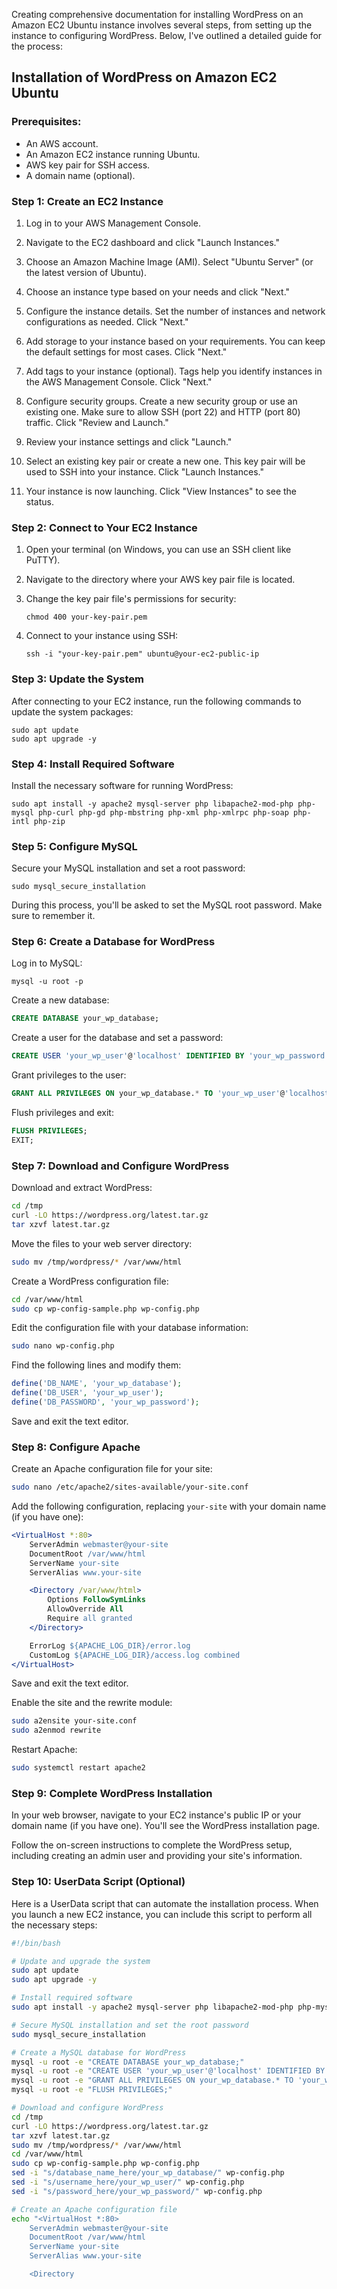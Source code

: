 Creating comprehensive documentation for installing WordPress on an Amazon EC2 Ubuntu instance involves several steps, from setting up the instance to configuring WordPress. Below, I've outlined a detailed guide for the process:

## Installation of WordPress on Amazon EC2 Ubuntu

### Prerequisites:

- An AWS account.
- An Amazon EC2 instance running Ubuntu.
- AWS key pair for SSH access.
- A domain name (optional).

### Step 1: Create an EC2 Instance

1. Log in to your AWS Management Console.

2. Navigate to the EC2 dashboard and click "Launch Instances."

3. Choose an Amazon Machine Image (AMI). Select "Ubuntu Server" (or the latest version of Ubuntu).

4. Choose an instance type based on your needs and click "Next."

5. Configure the instance details. Set the number of instances and network configurations as needed. Click "Next."

6. Add storage to your instance based on your requirements. You can keep the default settings for most cases. Click "Next."

7. Add tags to your instance (optional). Tags help you identify instances in the AWS Management Console. Click "Next."

8. Configure security groups. Create a new security group or use an existing one. Make sure to allow SSH (port 22) and HTTP (port 80) traffic. Click "Review and Launch."

9. Review your instance settings and click "Launch."

10. Select an existing key pair or create a new one. This key pair will be used to SSH into your instance. Click "Launch Instances."

11. Your instance is now launching. Click "View Instances" to see the status.

### Step 2: Connect to Your EC2 Instance

1. Open your terminal (on Windows, you can use an SSH client like PuTTY).

2. Navigate to the directory where your AWS key pair file is located.

3. Change the key pair file's permissions for security:  
   ```
   chmod 400 your-key-pair.pem
   ```

4. Connect to your instance using SSH:  
   ```
   ssh -i "your-key-pair.pem" ubuntu@your-ec2-public-ip
   ```

### Step 3: Update the System

After connecting to your EC2 instance, run the following commands to update the system packages:

```
sudo apt update
sudo apt upgrade -y
```

### Step 4: Install Required Software

Install the necessary software for running WordPress:

```
sudo apt install -y apache2 mysql-server php libapache2-mod-php php-mysql php-curl php-gd php-mbstring php-xml php-xmlrpc php-soap php-intl php-zip
```

### Step 5: Configure MySQL

Secure your MySQL installation and set a root password:

```
sudo mysql_secure_installation
```

During this process, you'll be asked to set the MySQL root password. Make sure to remember it.

### Step 6: Create a Database for WordPress

Log in to MySQL:

```
mysql -u root -p
```

Create a new database:

```sql
CREATE DATABASE your_wp_database;
```

Create a user for the database and set a password:

```sql
CREATE USER 'your_wp_user'@'localhost' IDENTIFIED BY 'your_wp_password';
```

Grant privileges to the user:

```sql
GRANT ALL PRIVILEGES ON your_wp_database.* TO 'your_wp_user'@'localhost';
```

Flush privileges and exit:

```sql
FLUSH PRIVILEGES;
EXIT;
```

### Step 7: Download and Configure WordPress

Download and extract WordPress:

```bash
cd /tmp
curl -LO https://wordpress.org/latest.tar.gz
tar xzvf latest.tar.gz
```

Move the files to your web server directory:

```bash
sudo mv /tmp/wordpress/* /var/www/html
```

Create a WordPress configuration file:

```bash
cd /var/www/html
sudo cp wp-config-sample.php wp-config.php
```

Edit the configuration file with your database information:

```bash
sudo nano wp-config.php
```

Find the following lines and modify them:

```php
define('DB_NAME', 'your_wp_database');
define('DB_USER', 'your_wp_user');
define('DB_PASSWORD', 'your_wp_password');
```

Save and exit the text editor.

### Step 8: Configure Apache

Create an Apache configuration file for your site:

```bash
sudo nano /etc/apache2/sites-available/your-site.conf
```

Add the following configuration, replacing `your-site` with your domain name (if you have one):

```apache
<VirtualHost *:80>
    ServerAdmin webmaster@your-site
    DocumentRoot /var/www/html
    ServerName your-site
    ServerAlias www.your-site

    <Directory /var/www/html>
        Options FollowSymLinks
        AllowOverride All
        Require all granted
    </Directory>

    ErrorLog ${APACHE_LOG_DIR}/error.log
    CustomLog ${APACHE_LOG_DIR}/access.log combined
</VirtualHost>
```

Save and exit the text editor.

Enable the site and the rewrite module:

```bash
sudo a2ensite your-site.conf
sudo a2enmod rewrite
```

Restart Apache:

```bash
sudo systemctl restart apache2
```

### Step 9: Complete WordPress Installation

In your web browser, navigate to your EC2 instance's public IP or your domain name (if you have one). You'll see the WordPress installation page.

Follow the on-screen instructions to complete the WordPress setup, including creating an admin user and providing your site's information.

### Step 10: UserData Script (Optional)

Here is a UserData script that can automate the installation process. When you launch a new EC2 instance, you can include this script to perform all the necessary steps:

```bash
#!/bin/bash

# Update and upgrade the system
sudo apt update
sudo apt upgrade -y

# Install required software
sudo apt install -y apache2 mysql-server php libapache2-mod-php php-mysql php-curl php-gd php-mbstring php-xml php-xmlrpc php-soap php-intl php-zip

# Secure MySQL installation and set the root password
sudo mysql_secure_installation

# Create a MySQL database for WordPress
mysql -u root -e "CREATE DATABASE your_wp_database;"
mysql -u root -e "CREATE USER 'your_wp_user'@'localhost' IDENTIFIED BY 'your_wp_password';"
mysql -u root -e "GRANT ALL PRIVILEGES ON your_wp_database.* TO 'your_wp_user'@'localhost';"
mysql -u root -e "FLUSH PRIVILEGES;"

# Download and configure WordPress
cd /tmp
curl -LO https://wordpress.org/latest.tar.gz
tar xzvf latest.tar.gz
sudo mv /tmp/wordpress/* /var/www/html
cd /var/www/html
sudo cp wp-config-sample.php wp-config.php
sed -i "s/database_name_here/your_wp_database/" wp-config.php
sed -i "s/username_here/your_wp_user/" wp-config.php
sed -i "s/password_here/your_wp_password/" wp-config.php

# Create an Apache configuration file
echo "<VirtualHost *:80>
    ServerAdmin webmaster@your-site
    DocumentRoot /var/www/html
    ServerName your-site
    ServerAlias www.your-site

    <Directory
